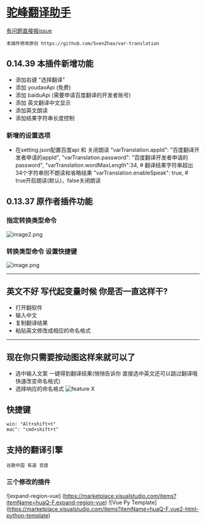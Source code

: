 # [驼峰翻译助手](https://marketplace.visualstudio.com/items?itemName=huaQ-F.var-translation)

[有问题直接报issue](https://github.com/huaQ-F/var-translation/issues) 
```
本插件修改原创 https://github.com/SvenZhao/var-translation
```
## 0.14.39 本插件新增功能
- 添加右键 "选择翻译"
- 添加 youdaoApi (免费)
- 添加 baiduApi (需要申请百度翻译的开发者账号)
- 添加 英文翻译中文显示
- 添加英文朗读
- 添加结果字符串长度控制

### 新增的设置选项
- 在setting.json配置百度api 和 关闭朗读
  "varTranslation.appId": "百度翻译开发者申请的appId",
  "varTranslation.password": "百度翻译开发者申请的password",
  "varTranslation.wordMaxLength":34,  # 翻译结果字符串超出34个字符串则不朗读和省略结果
  "varTranslation.enableSpeak": true,  # true开启朗读(默认)，false关闭朗读

 ## 0.13.37 原作者插件功能 
 ### 指定转换类型命令 
![image2.png](https://s2.loli.net/2022/04/12/JOEYamiZAPMdfcg.png)
### 转换类型命令 设置快捷键
![image.png](https://s2.loli.net/2022/04/12/MvIZTaCiPpr35kA.png)


---
 ## 英文不好 写代起变量时候 你是否一直这样干?
 - 打开翻软件
 - 输入中文
 - 复制翻译结果
 - 粘贴英文修改成相应的命名格式
---

 ## 现在你只需要按动图这样来就可以了
 - 选中输入文案 一键得到翻译结果(悄悄告诉你 直接选中英文还可以跳过翻译哦 快速改变命名格式)
 - 选择响应的命名格式
![feature X](images/vscode1.gif)


 ## 快捷键  
    win: "Alt+shift+t" 
    mac": "cmd+shift+t"
    
 ## 支持的翻译引擎
    谷歌中国 有道 百度
 


### 三个修改的插件
![expand-region-vue] (https://marketplace.visualstudio.com/items?itemName=huaQ-F.expand-region-vue)
![Vue Py Template] (https://marketplace.visualstudio.com/items?itemName=huaQ-F.vue2-html-python-template)